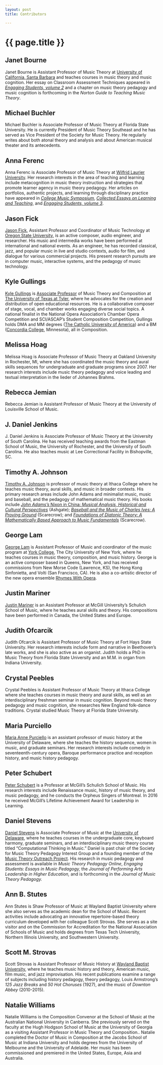 ```yaml
---
layout: post
title: Contributors

---
```


{{ page.title }}
================

## Janet Bourne

Janet Bourne is Assistant Professor of Music Theory at [University of California, Santa Barbara](http://www.music.ucsb.edu/) and teaches courses in music theory and music cognition. Her essay on Classroom Assessment Techniques appeared in [*Engaging Students, volume 2*](http://flipcamp.org/engagingstudents2/essays/bourne.html) and a chapter on music theory pedagogy and music cognition is forthcoming in the *Norton Guide to Teaching Music Theory*.

## Michael Buchler

Michael Buchler is Associate Professor of Music Theory at Florida State University. He is currently President of Music Theory Southeast and he has served as Vice President of the Society for Music Theory. He regularly writes about both atonal theory and analysis and about American musical theater and its antecedents.

## Anna Ferenc

Anna Ferenc is Associate Professor of Music Theory at [Wilfrid Laurier University](https://www.wlu.ca). Her research interests in the area of teaching and learning include metacognition in music theory instruction and strategies that promote learner agency in music theory pedagogy. Her articles on portfolios, authentic projects, and learning through disciplinary practice have appeared in [*College Music Symposium*](https://symposium.music.org/index.php?option=com_k2&view=item&id=19:introducing-the-learning-portfolio-into-music-theory-core-pedagogy&Itemid=124), [*Collected Essays on Learning and Teaching*](https://celt.uwindsor.ca/ojs/leddy/index.php/CELT/article/view/4254), and [*Engaging Students, volume 3*](http://flipcamp.org/engagingstudents3/essays/ferenc.html).

## Jason Fick

[Jason Fick](http://www.jasonfick.com), Assistant Professor and Coordinator of Music Technology at [Oregon State University](http://liberalarts.oregonstate.edu/school-arts-and-communication/music), is an active composer, audio engineer, and researcher. His music and intermedia works have been performed at international and national events. As an engineer, he has recorded classical, jazz, and popular music in live and studio contexts, audio for film, and dialogue for various commercial projects. His present research pursuits are in computer music, interactive systems, and the pedagogy of music technology.

## Kyle Gullings

[Kyle Gullings](http://www.kylegullings.com) is [Associate Professor](http://www.uttyler.edu/directory/music/gullings.php) of Music Theory and Composition at [The University of Texas at Tyler](https://www.uttyler.edu/music/), where he advocates for the creation and distribution of open educational resources. He is a collaborative composer of stage, vocal, and chamber works engaging diverse social topics. A national finalist in the National Opera Association’s Chamber Opera Competition and SCI/ASCAP’s Student Composition Competition, Gullings holds DMA and MM degrees ([The Catholic University of America](http://music.cua.edu/)) and a BM ([Concordia College](https://www.concordiacollege.edu/music/), Minnesota), all in Composition.

## Melissa Hoag

Melissa Hoag is Associate Professor of Music Theory at Oakland University in Rochester, MI, where she has coordinated the music theory and aural skills sequences for undergraduate and graduate programs since 2007. Her research interests include music theory pedagogy and voice leading and textual interpretation in the lieder of Johannes Brahms. 

## Rebecca Jemian

Rebecca Jemian is Assistant Professor of Music Theory at the University of Louisville School of Music.

## J. Daniel Jenkins

J. Daniel Jenkins is Associate Professor of Music Theory at the University of South Carolina. He has received teaching awards from the Eastman School of Music, the University of Rochester, and the University of South Carolina. He also teaches music at Lee Correctional Facility in Bishopville, SC.

## Timothy A. Johnson

[Timothy A. Johnson](https://faculty.ithaca.edu/tjohnson/) is professor of music theory at Ithaca College where he teaches music theory, aural skills, and music in broader contexts. His primary research areas include John Adams and minimalist music, music and baseball, and the pedagogy of mathematical music theory. His books include [*John Adams’s* Nixon in China: *Musical Analysis, Historical and Cultural Perspectives*](https://www.routledge.com/John-Adamss-Nixon-in-China-Musical-Analysis-Historical-and-Political/Johnson/p/book/9781138250314) (Ashgate); [*Baseball and the Music of Charles Ives: A Proving Ground*](https://rowman.com/ISBN/9780810849990) (Scarecrow); and [*Foundations of Diatonic Theory: A Mathematically Based Approach to Music Fundamentals*](https://rowman.com/ISBN/9780810862333) (Scarecrow).

## George Lam

[George Lam](http://www.gtlam.com/) is Assistant Professor of Music and coordinator of the music program at [York College](https://www.york.cuny.edu/), The City University of New York, where he teaches courses in music theory, composition, and music history. George is an active composer based in Queens, New York, and has received commissions from New Morse Code (Lawrence, KS), the Hong Kong Sinfonietta, and Volti (San Francisco, CA). He is also a co-artistic director of the new opera ensemble [Rhymes With Opera](https://www.rhymeswithopera.org/).

## Justin Mariner

[Justin Mariner](https://www.mcgill.ca/music/justin-mariner) is an Assistant Professor at McGill University’s Schulich School of Music, where he teaches aural skills and theory. His compositions have been performed in Canada, the United States and Europe.

## Judith Ofcarcik

Judith Ofcarcik is Assistant Professor of Music Theory at Fort Hays State University. Her research interests include form and narrative in Beethoven’s late works, and she is also active as an organist. Judith holds a PhD in Music Theory from Florida State University and an M.M. in organ from Indiana University. 

## Crystal Peebles

Crystal Peebles is Assistant Professor of Music Theory at Ithaca College where she teaches courses in music theory and aural skills, as well as an interdisciplinary freshman seminar in music cognition. Beyond music theory pedagogy and music cognition, she researches New England folk-dance traditions. Crystal studied Music Theory at Florida State University. 

## Maria Purciello

[Maria Anne Purciello](http://www.music.udel.edu/about-us/faculty-staff/Pages/purciello_maria.aspx) is an assistant professor of music history at the University of Delaware, where she teaches the history sequence, women in music, and graduate seminars. Her research interests include comedy in seventeenth-century opera, Baroque performance practice and reception history, and music history pedagogy.

## Peter Schubert

[Peter Schubert](https://www.mcgill.ca/music/about-us/bio/peter-schubert) is a Professor at McGill’s Schulich School of Music. His research interests include Renaissance music, history of music theory, and music pedagogy, and he conducts the Orpheus Singers of Montreal. In 2016 he received McGill’s Lifetime Achievement Award for Leadership in Learning.

## Daniel Stevens

[Daniel Stevens](http://www.music.udel.edu/about-us/faculty-staff/Pages/stevens_daniel.aspx?FacultyId=59) is Associate Professor of Music at the [University of Delaware](http://www.music.udel.edu/Pages/home.aspx), where he teaches courses in the undergraduate core, keyboard harmony, graduate seminars, and an interdisciplinary music theory course titled “Computational Thinking in Music.” Daniel is past chair of the Society for Music Theory Pedagogy Interest Group and a founding member of the [Music Theory Outreach Project](https://mtpedagogyoutreach.wordpress.com/). His research in music pedagogy and assessment is available in *Music Theory Pedagogy Online*, *Engaging Students: Essays in Music Pedagogy,* the *Journal of Performing Arts Leadership in Higher Education,* and is forthcoming in the *Journal of Music Theory Pedagogy.*

## Ann B. Stutes

Ann Stutes is Shaw Professor of Music at Wayland Baptist University where she also serves as the academic dean for the School of Music. Recent activities include advocating an innovative repertoire-based theory curriculum developed with her colleague Scott Strovas. She serves as a site visitor and on the Commission for Accreditation for the National Association of Schools of Music and holds degrees from Texas Tech University, Northern Illinois University, and Southwestern University.

## Scott M. Strovas

Scott Strovas is Assistant Professor of Music History at [Wayland Baptist University](https://www.wbu.edu/academics/schools/school-of-music/index.htm), where he teaches music history and theory, American music, film music, and jazz improvisation. His recent publications examine a range of subjects including history pedagogy, theory pedagogy, Louis Armstrong’s *125 Jazz Breaks* and *50 Hot Choruses* (1927), and the music of *Downton Abbey* (2010-2015).

## Natalie Williams

Natalie Williams is the Composition Convenor at the School of Music at the Australian National University in Canberra. She previously served on the faculty at the Hugh Hodgson School of Music at the University of Georgia as a visiting Assistant Professor in Music Theory and Composition.. Natalie completed the Doctor of Music in Composition at the Jacobs School of Music at Indiana University and holds degrees from the University of Melbourne and the University of Adelaide. Her music has been commissioned and premiered in the United States, Europe, Asia and Australia.
